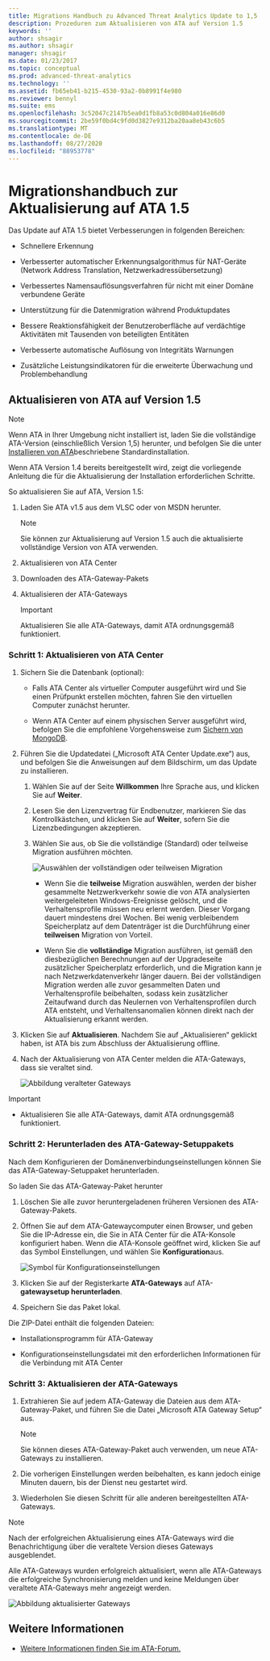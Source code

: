 ```yaml
---
title: Migrations Handbuch zu Advanced Threat Analytics Update to 1,5
description: Prozeduren zum Aktualisieren von ATA auf Version 1.5
keywords: ''
author: shsagir
ms.author: shsagir
manager: shsagir
ms.date: 01/23/2017
ms.topic: conceptual
ms.prod: advanced-threat-analytics
ms.technology: ''
ms.assetid: fb65eb41-b215-4530-93a2-0b8991f4e980
ms.reviewer: bennyl
ms.suite: ems
ms.openlocfilehash: 3c52047c2147b5ea0d1fb8a53c0d804a016e86d0
ms.sourcegitcommit: 2be59f0bd4c9fd0d3827e9312ba20aa8eb43c6b5
ms.translationtype: MT
ms.contentlocale: de-DE
ms.lasthandoff: 08/27/2020
ms.locfileid: "88953778"
---
```

# <a name="ata-update-to-15-migration-guide"></a>Migrationshandbuch zur Aktualisierung auf ATA 1.5
Das Update auf ATA 1.5 bietet Verbesserungen in folgenden Bereichen:

- Schnellere Erkennung

- Verbesserter automatischer Erkennungsalgorithmus für NAT-Geräte (Network Address Translation, Netzwerkadressübersetzung)

- Verbessertes Namensauflösungsverfahren für nicht mit einer Domäne verbundene Geräte

- Unterstützung für die Datenmigration während Produktupdates

- Bessere Reaktionsfähigkeit der Benutzeroberfläche auf verdächtige Aktivitäten mit Tausenden von beteiligten Entitäten

- Verbesserte automatische Auflösung von Integritäts Warnungen

- Zusätzliche Leistungsindikatoren für die erweiterte Überwachung und Problembehandlung

## <a name="updating-ata-to-version-15"></a>Aktualisieren von ATA auf Version 1.5
> [!NOTE]
> Wenn ATA in Ihrer Umgebung nicht installiert ist, laden Sie die vollständige ATA-Version (einschließlich Version 1,5) herunter, und befolgen Sie die unter [Installieren von ATA](install-ata-step1.md)beschriebene Standardinstallation.

Wenn ATA Version 1.4 bereits bereitgestellt wird, zeigt die vorliegende Anleitung die für die Aktualisierung der Installation erforderlichen Schritte.

So aktualisieren Sie auf ATA, Version 1.5:

1. Laden Sie ATA v1.5 aus dem VLSC oder von MSDN herunter.
      > [!NOTE]
      > Sie können zur Aktualisierung auf Version 1.5 auch die aktualisierte vollständige Version von ATA verwenden.


1. Aktualisieren von ATA Center

1. Downloaden des ATA-Gateway-Pakets

1. Aktualisieren der ATA-Gateways

    > [!IMPORTANT]
    > Aktualisieren Sie alle ATA-Gateways, damit ATA ordnungsgemäß funktioniert.

### <a name="step-1-update-the-ata-center"></a>Schritt 1: Aktualisieren von ATA Center

1. Sichern Sie die Datenbank (optional):

    - Falls ATA Center als virtueller Computer ausgeführt wird und Sie einen Prüfpunkt erstellen möchten, fahren Sie den virtuellen Computer zunächst herunter.

    - Wenn ATA Center auf einem physischen Server ausgeführt wird, befolgen Sie die empfohlene Vorgehensweise zum [Sichern von MongoDB](https://docs.mongodb.org/manual/core/backups/).

1. Führen Sie die Updatedatei („Microsoft ATA Center Update.exe“) aus, und befolgen Sie die Anweisungen auf dem Bildschirm, um das Update zu installieren.

    1.  Wählen Sie auf der Seite **Willkommen** Ihre Sprache aus, und klicken Sie auf **Weiter**.

    2.  Lesen Sie den Lizenzvertrag für Endbenutzer, markieren Sie das Kontrollkästchen, und klicken Sie auf **Weiter**, sofern Sie die Lizenzbedingungen akzeptieren.

    3.  Wählen Sie aus, ob Sie die vollständige (Standard) oder teilweise Migration ausführen möchten.

        ![Auswählen der vollständigen oder teilweisen Migration](media/ATA-center-fullpartial.png)

        - Wenn Sie die **teilweise** Migration auswählen, werden der bisher gesammelte Netzwerkverkehr sowie die von ATA analysierten weitergeleiteten Windows-Ereignisse gelöscht, und die Verhaltensprofile müssen neu erlernt werden. Dieser Vorgang dauert mindestens drei Wochen. Bei wenig verbleibendem Speicherplatz auf dem Datenträger ist die Durchführung einer **teilweisen** Migration von Vorteil.

        - Wenn Sie die **vollständige** Migration ausführen, ist gemäß den diesbezüglichen Berechnungen auf der Upgradeseite zusätzlicher Speicherplatz erforderlich, und die Migration kann je nach Netzwerkdatenverkehr länger dauern. Bei der vollständigen Migration werden alle zuvor gesammelten Daten und Verhaltensprofile beibehalten, sodass kein zusätzlicher Zeitaufwand durch das Neulernen von Verhaltensprofilen durch ATA entsteht, und Verhaltensanomalien können direkt nach der Aktualisierung erkannt werden.

1. Klicken Sie auf **Aktualisieren**. Nachdem Sie auf „Aktualisieren“ geklickt haben, ist ATA bis zum Abschluss der Aktualisierung offline.

1. Nach der Aktualisierung von ATA Center melden die ATA-Gateways, dass sie veraltet sind.

    ![Abbildung veralteter Gateways](media/ATA-center-outdated.png)

> [!IMPORTANT]
> - Aktualisieren Sie alle ATA-Gateways, damit ATA ordnungsgemäß funktioniert.

### <a name="step-2-download-the-ata-gateway-setup-package"></a>Schritt 2: Herunterladen des ATA-Gateway-Setuppakets
Nach dem Konfigurieren der Domänenverbindungseinstellungen können Sie das ATA-Gateway-Setuppaket herunterladen.

So laden Sie das ATA-Gateway-Paket herunter

1. Löschen Sie alle zuvor heruntergeladenen früheren Versionen des ATA-Gateway-Pakets.

1. Öffnen Sie auf dem ATA-Gatewaycomputer einen Browser, und geben Sie die IP-Adresse ein, die Sie in ATA Center für die ATA-Konsole konfiguriert haben. Wenn die ATA-Konsole geöffnet wird, klicken Sie auf das Symbol Einstellungen, und wählen Sie **Konfiguration**aus.

    ![Symbol für Konfigurationseinstellungen](media/ATA-config-icon.png)

1. Klicken Sie auf der Registerkarte **ATA-Gateways** auf ATA- **gatewaysetup herunterladen**.

1. Speichern Sie das Paket lokal.

Die ZIP-Datei enthält die folgenden Dateien:

- Installationsprogramm für ATA-Gateway

- Konfigurationseinstellungsdatei mit den erforderlichen Informationen für die Verbindung mit ATA Center

### <a name="step-3-update-the-ata-gateways"></a>Schritt 3: Aktualisieren der ATA-Gateways

1. Extrahieren Sie auf jedem ATA-Gateway die Dateien aus dem ATA-Gateway-Paket, und führen Sie die Datei „Microsoft ATA Gateway Setup“ aus.

    > [!NOTE]
    > Sie können dieses ATA-Gateway-Paket auch verwenden, um neue ATA-Gateways zu installieren.

1. Die vorherigen Einstellungen werden beibehalten, es kann jedoch einige Minuten dauern, bis der Dienst neu gestartet wird.

1. Wiederholen Sie diesen Schritt für alle anderen bereitgestellten ATA-Gateways.

> [!NOTE]
> Nach der erfolgreichen Aktualisierung eines ATA-Gateways wird die Benachrichtigung über die veraltete Version dieses Gateways ausgeblendet.

Alle ATA-Gateways wurden erfolgreich aktualisiert, wenn alle ATA-Gateways die erfolgreiche Synchronisierung melden und keine Meldungen über veraltete ATA-Gateways mehr angezeigt werden.

![Abbildung aktualisierter Gateways](media/ATA-gw-updated.png)

## <a name="see-also"></a>Weitere Informationen

- [Weitere Informationen finden Sie im ATA-Forum.](https://social.technet.microsoft.com/Forums/security/home?forum=mata)
